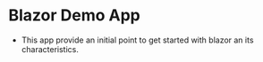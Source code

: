 # Blazor Demo App
- This app provide an initial point to get started with blazor an its characteristics.
